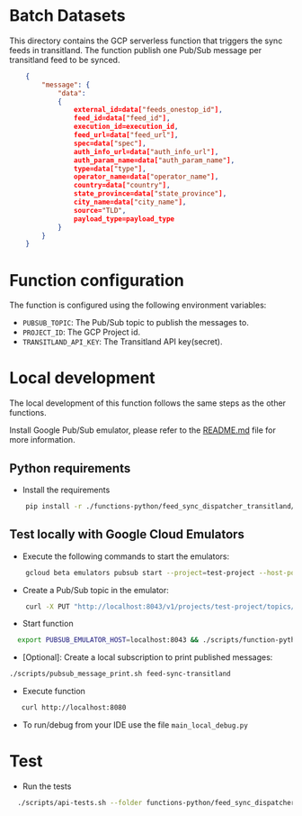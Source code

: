 # Batch Datasets
This directory contains the GCP serverless function that triggers the sync feeds in transitland. 
The function publish one Pub/Sub message per transitland feed to be synced.
```json
    {
        "message": {
            "data": 
            {
                external_id=data["feeds_onestop_id"],
                feed_id=data["feed_id"],
                execution_id=execution_id,
                feed_url=data["feed_url"],
                spec=data["spec"],
                auth_info_url=data["auth_info_url"],
                auth_param_name=data["auth_param_name"],
                type=data["type"],
                operator_name=data["operator_name"],
                country=data["country"],
                state_province=data["state_province"],
                city_name=data["city_name"],
                source="TLD",
                payload_type=payload_type
            }            
        }
    }
``` 

# Function configuration
The function is configured using the following environment variables:
- `PUBSUB_TOPIC`: The Pub/Sub topic to publish the messages to.
- `PROJECT_ID`: The GCP Project id.
- `TRANSITLAND_API_KEY`: The Transitland API key(secret).

# Local development
The local development of this function follows the same steps as the other functions.

Install Google Pub/Sub emulator, please refer to the [README.md](../README.md) file for more information.

## Python requirements

- Install the requirements
```bash
    pip install -r ./functions-python/feed_sync_dispatcher_transitland/requirements.txt
```

## Test locally with Google Cloud Emulators

- Execute the following commands to start the emulators:
```bash
    gcloud beta emulators pubsub start --project=test-project --host-port='localhost:8043'
```

- Create a Pub/Sub topic in the emulator:
```bash
    curl -X PUT "http://localhost:8043/v1/projects/test-project/topics/feed-sync-transitland"
```

- Start function
```bash
  export PUBSUB_EMULATOR_HOST=localhost:8043 && ./scripts/function-python-run.sh --function_name feed_sync_dispatcher_transitland
```

- [Optional]: Create a local subscription to print published messages:
```bash
./scripts/pubsub_message_print.sh feed-sync-transitland
```

- Execute function
```bash
   curl http://localhost:8080
```

- To run/debug from your IDE use the file `main_local_debug.py`

# Test
- Run the tests
```bash
  ./scripts/api-tests.sh --folder functions-python/feed_sync_dispatcher_transitland 
```
